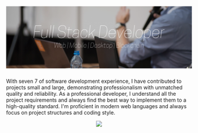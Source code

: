 # [![header](https://github.com/bjin9/bjin9/blob/main/image/gh-banner.png?raw=true)](https://github.com/bjin9)


With seven 7 of software development experience, I have contributed to projects small and large, demonstrating professionalism with unmatched quality and reliability. As a professional developer, I understand all the project requirements and always find the best way to implement them to a high-quality standard. I'm proficient in modern web languages and always focus on project structures and coding style.


<p align="center">
<a href="https://github.com/bjin9">
  <img height="180em" src="https://github-readme-stats-eight-theta.vercel.app/api?username=bjin9&show_icons=true&theme=radical&include_all_commits=true&count_private=true"/>
</a>
</p>
